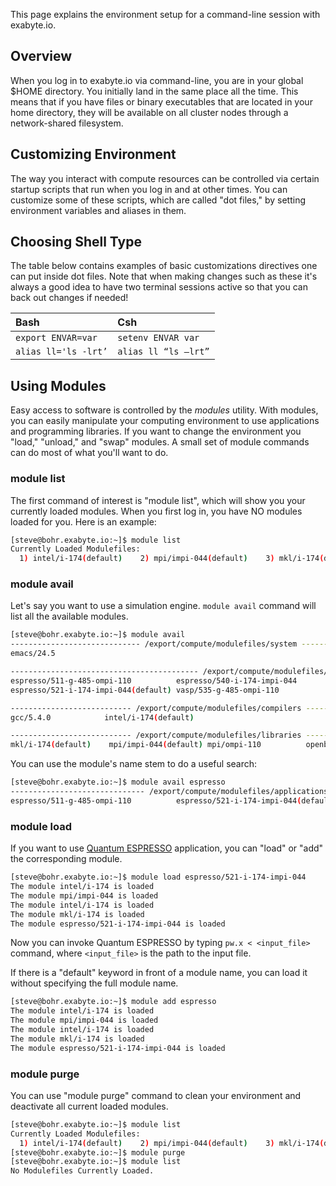 <!-- by MM -->

This page explains the environment setup for a command-line session with exabyte.io.

## Overview

When you log in to exabyte.io via command-line, you are in your global $HOME directory. You initially land in the same place all the time. This means that if you have files or binary executables that are located in your home directory, they will be available on all cluster nodes through a network-shared filesystem.

## Customizing Environment

The way you interact with compute resources can be controlled via certain startup scripts that run when you log in and at other times.  You can customize some of these scripts, which are called "dot files," by setting environment variables and aliases in them.

## Choosing Shell Type

<!-- TODO by MM: add explanation of shell types supported, include information about zsh -->

<!-- TODO by MM: add a note explaining how to deal with dotfiles and remove irrelevant text below, it was copied from NERSC's original description

There are several "standard" dot-files that are symbolic links to read-only files that Exabyte.io controls. Thus, you should NEVER modify or try to modify such files as .bash_profile, .bashrc, .cshrc, .kshrc, .login, .profile, .tcshrc, or .zprofile. Instead, you should put your customizations into files that have a ".ext" suffix, such as .bashrc.ext, .cshrc.ext, .kshrc.ext, .login.ext, .profile.ext, .tcshrc.ext, .zprofile.ext, and .zshrc.ext. Which of those you modify depends on your choice of shell, although note that we recommend bash. -->

The table below contains examples of basic customizations directives one can put inside dot files. Note that when making changes such as these it's always a good idea to have two terminal sessions active so that you can back out changes if needed!

| Bash                  | Csh                   |
|:-------------------   |:-------------------   |
| `export ENVAR=var`    | `setenv ENVAR var`    |
| `alias ll='ls -lrt’`  | `alias ll “ls –lrt”`  |


## Using Modules

Easy access to software is controlled by the *modules* utility. With modules, you can easily manipulate your computing environment to use applications and programming libraries. If you want to change the environment you "load," "unload," and "swap" modules. A small set of module commands can do most of what you'll want to do.

### module list

The first command of interest is "module list", which will show you your currently loaded modules. When you first log in, you have NO modules loaded for you. Here is an example:

```bash
[steve@bohr.exabyte.io:~]$ module list
Currently Loaded Modulefiles:
  1) intel/i-174(default)    2) mpi/impi-044(default)    3) mkl/i-174(default)    4) espresso/521-i-174-impi-044(default)
```

### module avail

Let's say you want to use a simulation engine. `module avail` command will list all the available modules.

```bash
[steve@bohr.exabyte.io:~]$ module avail
----------------------------- /export/compute/modulefiles/system -----------------------------
emacs/24.5

------------------------------------------ /export/compute/modulefiles/applications ------------------------------------------
espresso/511-g-485-ompi-110          espresso/540-i-174-impi-044          vasp/535-i-174-impi-044(default)     vesta/3.3.8
espresso/521-i-174-impi-044(default) vasp/535-g-485-ompi-110              vasp/535-i-174-impi-044-nc           xcrysden/1.5.60

--------------------------- /export/compute/modulefiles/compilers ----------------------------
gcc/5.4.0            intel/i-174(default)

--------------------------- /export/compute/modulefiles/libraries ----------------------------
mkl/i-174(default)    mpi/impi-044(default) mpi/ompi-110          openblas/218-g-540
```

You can use the module's name stem to do a useful search:

```bash
[steve@bohr.exabyte.io:~]$ module avail espresso
------------------------------ /export/compute/modulefiles/applications ------------------------------
espresso/511-g-485-ompi-110          espresso/521-i-174-impi-044(default) espresso/540-i-174-impi-044

```

### module load

If you want to use [Quantum ESPRESSO](http://quantum-espresso.org) application, you can "load" or "add" the corresponding module.

```bash
[steve@bohr.exabyte.io:~]$ module load espresso/521-i-174-impi-044
The module intel/i-174 is loaded
The module mpi/impi-044 is loaded
The module intel/i-174 is loaded
The module mkl/i-174 is loaded
The module espresso/521-i-174-impi-044 is loaded
```

Now you can invoke Quantum ESPRESSO by typing `pw.x < <input_file>` command, where `<input_file>` is the path to the input file.

If there is a "default" keyword in front of a module name, you can load it without specifying the full module name.

```bash
[steve@bohr.exabyte.io:~]$ module add espresso
The module intel/i-174 is loaded
The module mpi/impi-044 is loaded
The module intel/i-174 is loaded
The module mkl/i-174 is loaded
The module espresso/521-i-174-impi-044 is loaded
```

### module purge

You can use "module purge" command to clean your environment and deactivate all current loaded modules.

```bash
[steve@bohr.exabyte.io:~]$ module list
Currently Loaded Modulefiles:
  1) intel/i-174(default)    2) mpi/impi-044(default)    3) mkl/i-174(default)    4) espresso/521-i-174-impi-044(default)
[steve@bohr.exabyte.io:~]$ module purge
[steve@bohr.exabyte.io:~]$ module list
No Modulefiles Currently Loaded.
```

